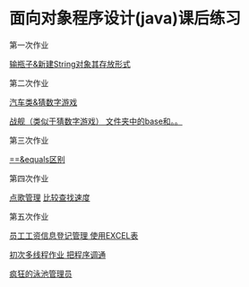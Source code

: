 # 面向对象程序设计(java)课后练习

第一次作业

[输瓶子&新建String对象其存放形式](excercise1.md)

第二次作业

[汽车类&猜数字游戏](excercise2.md)

[战舰（类似于猜数字游戏） 文件夹中的base和。。](https://github.com/Hazel0/java-excercise/tree/master/javaLesson/src)

第三次作业

[==&equals区别](https://github.com/Hazel0/java-excercise/blob/master/excercise3.md)

第四次作业

[点歌管理](Lesson3/src)
[比较查找速度](https://github.com/Hazel0/java-excercise/blob/master/excercise4.md)

第五次作业

[员工工资信息登记管理  使用EXCEL表](https://github.com/Hazel0/java-excercise/tree/master/Wage/src/Com)


[初次多线程作业 把程序调通](https://github.com/Hazel0/java-excercise/tree/master/Threads/src/com/captain/demo/threadNoSafe)

[疯狂的泳池管理员](https://github.com/Hazel0/java-excercise/tree/master/%E7%96%AF%E7%8B%82%E7%9A%84%E6%B3%B3%E6%B1%A0%E7%AE%A1%E7%90%86%E5%91%98/poolManage/manage)
